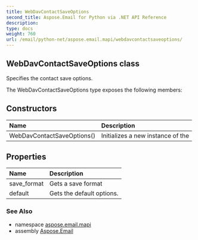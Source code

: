 ```yaml
---
title: WebDavContactSaveOptions
second_title: Aspose.Email for Python via .NET API Reference
description: 
type: docs
weight: 760
url: /email/python-net/aspose.email.mapi/webdavcontactsaveoptions/
---
```


## WebDavContactSaveOptions class

Specifies the contact save options.

The WebDavContactSaveOptions type exposes the following members:
## Constructors
| Name | Description |
| :- | :- |
|WebDavContactSaveOptions()|Initializes a new instance of the|
## Properties
| Name | Description |
| :- | :- |
|save_format|Gets a save format|
|default|Gets the default options.|

### See Also

* namespace [aspose.email.mapi](/email/python-net/aspose.email.mapi/)
* assembly [Aspose.Email](/slides/python-net/)

